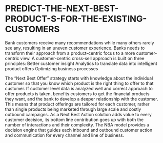 
# PREDICT-THE-NEXT-BEST-PRODUCT-S-FOR-THE-EXISTING-CUSTOMERS
Bank customers receive many recommendations while many others rarely see any, resulting in an uneven customer experience.
Banks needs to transform their approach from a product-centric focus to a more customer-centric view.
A customer-centric cross-sell approach is built on three principles:
Better customer insight
Analytics to translate data into intelligent product offers
Optimizing business processes

The “Next Best Offer” strategy starts with knowledge about the individual customer so that you know which product is the right thing to offer to that customer. If customer level data is analyzed well and correct approach to offer products is taken, benefits customers to get the financial products they want, and the bank to develop a deeper relationship with the customer. This means that product offerings are tailored for each customer, rather than single products being marketed through large scale and costly outbound campaigns.
As a Next Best Action solution adds value to every customer decision, its bottom line contribution goes up with both the number of interactions and their complexity.
The NBA model provides a decision engine that guides each inbound and outbound customer action and communication for every channel and line of business.

